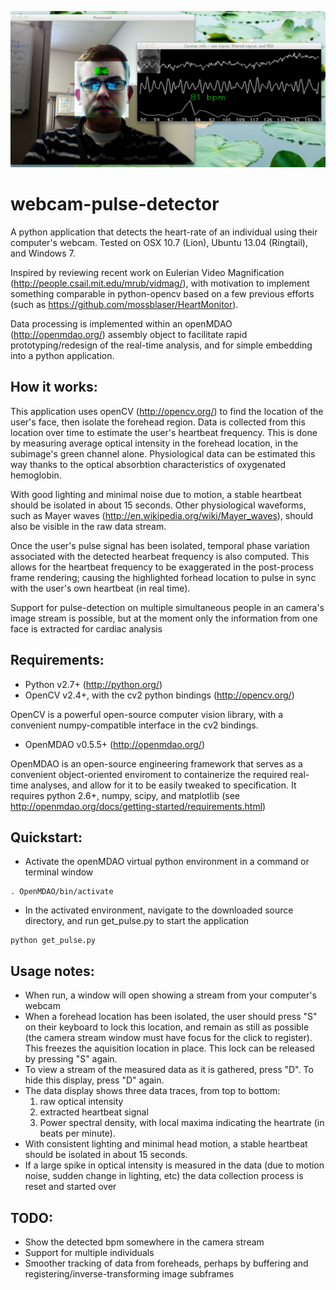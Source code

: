 ![Alt text](screenshot.png "Screenshot")

webcam-pulse-detector
=====================

A python application that detects the heart-rate of an individual using their 
computer's webcam. Tested on OSX 10.7 (Lion), Ubuntu 13.04 (Ringtail), and Windows 7.

Inspired by reviewing recent work on Eulerian Video Magnification (http://people.csail.mit.edu/mrub/vidmag/), 
with motivation to implement something comparable in python-opencv based on a few previous efforts (such as 
https://github.com/mossblaser/HeartMonitor).

Data processing is implemented within an openMDAO (http://openmdao.org/) assembly object to facilitate rapid 
prototyping/redesign of the real-time analysis, and for simple embedding into a python application.

How it works:
-----------------
This application uses openCV (http://opencv.org/) to find the location of the user's face, then isolate the forehead region. Data is collected
from this location over time to estimate the user's heartbeat frequency. This is done by measuring average optical
intensity in the forehead location, in the subimage's green channel alone. Physiological data can be estimated
this way thanks to the optical absorbtion characteristics of oxygenated hemoglobin. 

With good lighting and minimal noise due to motion, a stable heartbeat should be 
isolated in about 15 seconds. Other physiological waveforms, such as Mayer waves 
(http://en.wikipedia.org/wiki/Mayer_waves), should also be visible in the raw data stream.

Once the user's pulse signal has been isolated, temporal phase variation associated with the 
detected hearbeat frequency is also computed. This allows for the heartbeat 
frequency to be exaggerated in the post-process frame rendering; causing the 
highlighted forhead location to pulse in sync with the user's own heartbeat (in real time).

Support for pulse-detection on multiple simultaneous people in an camera's 
image stream is possible, but at the moment only the information from one face 
is extracted for cardiac analysis

Requirements:
---------------

- Python v2.7+ (http://python.org/)
- OpenCV v2.4+, with the cv2 python bindings (http://opencv.org/)
 
OpenCV is a powerful open-source computer vision library, with a convenient 
numpy-compatible interface in the cv2 bindings.

- OpenMDAO v0.5.5+ (http://openmdao.org/)

OpenMDAO is an open-source engineering framework that serves as a convenient 
object-oriented enviroment to containerize the required real-time analyses, and 
allow for it to be easily tweaked to specification.
It requires python 2.6+, numpy, scipy, and matplotlib 
(see http://openmdao.org/docs/getting-started/requirements.html)

Quickstart:
------------
- Activate the openMDAO virtual python environment in a command or terminal window

```
. OpenMDAO/bin/activate
```
- In the activated environment, navigate to the downloaded source directory, and run get_pulse.py to start the application

```
python get_pulse.py
```

Usage notes:
----------
- When run, a window will open showing a stream from your computer's webcam
- When a forehead location has been isolated, the user should press "S" on their 
keyboard to lock this location, and remain as still as possible (the camera 
stream window must have focus for the click to register). This freezes the aquisition location in place. This lock can
be released by pressing "S" again.
- To view a stream of the measured data as it is gathered, press "D". To hide this display, press "D" again.
- The data display shows three data traces, from top to bottom: 
   1. raw optical intensity
   2. extracted heartbeat signal
   3. Power spectral density, with local maxima indicating the heartrate (in beats per minute). 
- With consistent lighting and minimal head motion, a stable heartbeat should be 
isolated in about 15 seconds.
- If a large spike in optical intensity is measured in the data (due to motion 
noise, sudden change in lighting, etc) the data collection process is reset and 
started over

TODO:
------
- Show the detected bpm somewhere in the camera stream
- Support for multiple individuals
- Smoother tracking of data from foreheads, perhaps by buffering and registering/inverse-transforming image subframes

